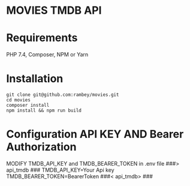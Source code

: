 
# MOVIES TMDB API

# Requirements
   PHP 7.4,
   Composer,
   NPM or Yarn 
 # Installation
    git clone git@github.com:rambey/movies.git
    cd movies
    composer install
    npm install && npm run build
  
# Configuration API KEY AND Bearer Authorization 
MODIFY TMDB_API_KEY and  TMDB_BEARER_TOKEN  in .env file
    ###> api_tmdb ###
        TMDB_API_KEY=Your Api key        
        TMDB_BEARER_TOKEN=BearerToken
    ###< api_tmdb> ###
